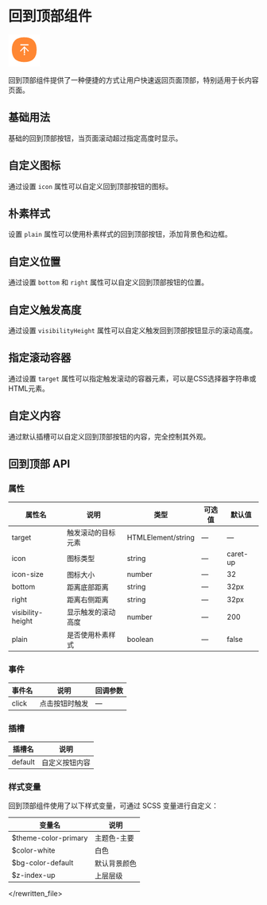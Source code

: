 # 回到顶部组件

![回到顶部组件](/components/back-top.png)

回到顶部组件提供了一种便捷的方式让用户快速返回页面顶部，特别适用于长内容页面。

## 基础用法

基础的回到顶部按钮，当页面滚动超过指定高度时显示。

<demo component-name="back-top" examples="basic"></demo>

## 自定义图标

通过设置 `icon` 属性可以自定义回到顶部按钮的图标。

<demo component-name="back-top" examples="icon"></demo>

## 朴素样式

设置 `plain` 属性可以使用朴素样式的回到顶部按钮，添加背景色和边框。

<demo component-name="back-top" examples="plain"></demo>

## 自定义位置

通过设置 `bottom` 和 `right` 属性可以自定义回到顶部按钮的位置。

<demo component-name="back-top" examples="position"></demo>

## 自定义触发高度

通过设置 `visibilityHeight` 属性可以自定义触发回到顶部按钮显示的滚动高度。

<demo component-name="back-top" examples="height"></demo>

## 指定滚动容器

通过设置 `target` 属性可以指定触发滚动的容器元素，可以是CSS选择器字符串或HTML元素。

<demo component-name="back-top" examples="target"></demo>

## 自定义内容

通过默认插槽可以自定义回到顶部按钮的内容，完全控制其外观。

<demo component-name="back-top" examples="custom"></demo>

## 回到顶部 API

### 属性

| 属性名            | 说明                   | 类型                | 可选值 | 默认值     |
| ----------------- | ---------------------- | ------------------- | ------ | ---------- |
| target            | 触发滚动的目标元素     | HTMLElement/string  | —      | —          |
| icon              | 图标类型               | string              | —      | caret-up   |
| icon-size         | 图标大小               | number              | —      | 32         |
| bottom            | 距离底部距离           | string              | —      | 32px       |
| right             | 距离右侧距离           | string              | —      | 32px       |
| visibility-height | 显示触发的滚动高度     | number              | —      | 200        |
| plain             | 是否使用朴素样式       | boolean             | —      | false      |

### 事件

| 事件名 | 说明               | 回调参数 |
| ------ | ------------------ | -------- |
| click  | 点击按钮时触发     | —        |

### 插槽

| 插槽名  | 说明             |
| ------- | ---------------- |
| default | 自定义按钮内容   |

### 样式变量

回到顶部组件使用了以下样式变量，可通过 SCSS 变量进行自定义：

| 变量名                | 说明           |
| --------------------- | -------------- |
| $theme-color-primary  | 主题色-主要    |
| $color-white          | 白色           |
| $bg-color-default     | 默认背景颜色   |
| $z-index-up           | 上层层级       |
</rewritten_file> 